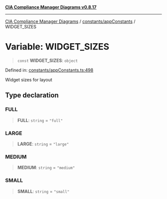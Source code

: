 [**CIA Compliance Manager Diagrams v0.8.17**](../../../README.md)

***

[CIA Compliance Manager Diagrams](../../../modules.md) / [constants/appConstants](../README.md) / WIDGET\_SIZES

# Variable: WIDGET\_SIZES

> `const` **WIDGET\_SIZES**: `object`

Defined in: [constants/appConstants.ts:498](https://github.com/Hack23/cia-compliance-manager/blob/6a2219920f4c187f7eafa3e355e36b35c9c19248/src/constants/appConstants.ts#L498)

Widget sizes for layout

## Type declaration

### FULL

> **FULL**: `string` = `"full"`

### LARGE

> **LARGE**: `string` = `"large"`

### MEDIUM

> **MEDIUM**: `string` = `"medium"`

### SMALL

> **SMALL**: `string` = `"small"`
